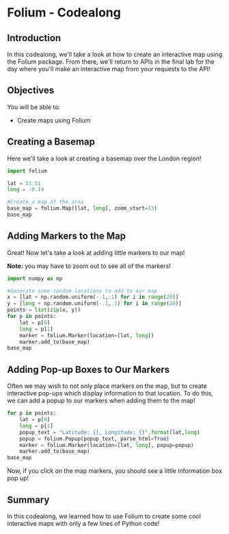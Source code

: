 
# Folium - Codealong

## Introduction 

In this codealong, we'll take a look at how to create an interactive map using the Folium package. From there, we'll return to APIs in the final lab for the day where you'll make an interactive map from your requests to the API!

## Objectives

You will be able to: 
* Create maps using Folium

## Creating a Basemap

Here we'll take a look at creating a basemap over the London region!


```python
import folium

lat = 51.51
long = -0.14

#Create a map of the area
base_map = folium.Map([lat, long], zoom_start=13)
base_map
```

## Adding Markers to the Map

Great! Now let's take a look at adding little markers to our map!

**Note:** you may have to zoom out to see all of the markers!


```python
import numpy as np

#Generate some random locations to add to our map
x = [lat + np.random.uniform(-.1,.1) for i in range(20)]
y = [long + np.random.uniform(-.1,.1) for i in range(20)]
points = list(zip(x, y))
for p in points:
    lat = p[0]
    long = p[1]
    marker = folium.Marker(location=[lat, long])
    marker.add_to(base_map)
base_map
```

## Adding Pop-up Boxes to Our Markers

Often we may wish to not only place markers on the map, but to create interactive pop-ups which display information to that location. To do this, we can add a popup to our markers when adding them to the map! 


```python
for p in points:
    lat = p[0]
    long = p[1]
    popup_text = "Latitude: {}, Longitude: {}".format(lat,long)
    popup = folium.Popup(popup_text, parse_html=True)
    marker = folium.Marker(location=[lat, long], popup=popup)
    marker.add_to(base_map)
base_map
```

Now, if you click on the map markers, you should see a little information box pop up!

## Summary 

In this codealong, we learned how to use Folium to create some cool interactive maps with only a few lines of Python code!
